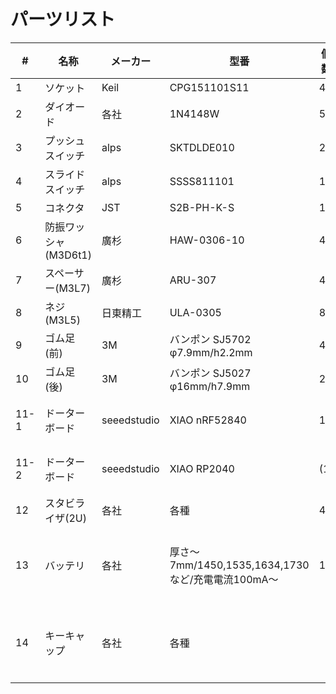 # パーツリスト
|#|名称|メーカー|型番|個数|メモ|
|--|--|--|--|--|--|
|1|ソケット           |Keil        |CPG151101S11|42  |実装済|
|2|ダイオード         |各社        |1N4148W|58  |実装済|
|3|プッシュスイッチ   |alps        |SKTDLDE010|2   |実装済|
|4|スライドスイッチ   |alps        |SSSS811101|1   |実装済|
|5|コネクタ           |JST         |S2B-PH-K-S|1   |添付|
|6|防振ワッシャ(M3D6t1)|廣杉        |HAW-0306-10|4   |添付|
|7|スペーサー(M3L7)    |廣杉        |ARU-307|4   |添付|
|8|ネジ(M3L5)         |日東精工     |ULA-0305|8   |添付|
|9|ゴム足(前)|3M|バンポン SJ5702 φ7.9mm/h2.2mm|4|添付|
|10|ゴム足(後)|3M|バンポン SJ5027 φ16mm/h7.9mm|2|添付|
|11-1|ドーターボード      |seeedstudio |XIAO nRF52840   |1|各自入手のこと。11-2とどちらか選択|
|11-2|ドーターボード      |seeedstudio |XIAO RP2040     |(1)|各自入手のこと。11-1とどちらか選択|
|12|スタビライザ(2U)|各社|各種|4|各自入手のこと|
|13|バッテリ|各社|厚さ～7mm/1450,1535,1634,1730など/充電電流100mA～|1|11-2を選択した場合不要。各自入手のこと。例 [せんごく DTP401525(PHR)](https://www.sengoku.co.jp/mod/sgk_cart/detail.php?code=EEHD-53KN)|
|14|キーキャップ|各社|各種||60%向けキーキャップ/2.25u,2uスペース,40%向けの特殊なキーキャップは必要ありません|
